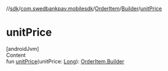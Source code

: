 //[sdk](../../../../index.md)/[com.swedbankpay.mobilesdk](../../index.md)/[OrderItem](../index.md)/[Builder](index.md)/[unitPrice](unit-price.md)



# unitPrice  
[androidJvm]  
Content  
fun [unitPrice](unit-price.md)(unitPrice: [Long](https://kotlinlang.org/api/latest/jvm/stdlib/kotlin/-long/index.html)): [OrderItem.Builder](index.md)  



